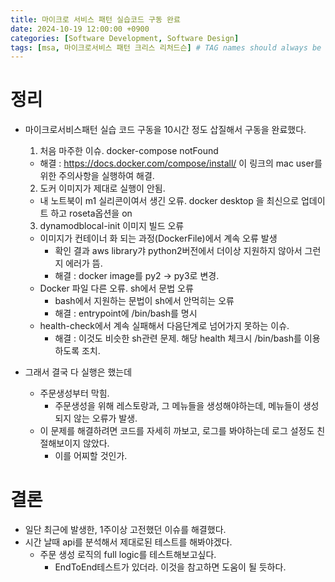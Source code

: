 ```yaml
---
title: 마이크로 서비스 패턴 실습코드 구동 완료
date: 2024-10-19 12:00:00 +0900
categories: [Software Development, Software Design]
tags: [msa, 마이크로서비스 패턴 크리스 리처드슨] # TAG names should always be lowercase
---
```


# 정리

- 마이크로서비스패턴 실습 코드 구동을 10시간 정도 삽질해서 구동을 완료했다.

  1. 처음 마주한 이슈. docker-compose notFound

  - 해결 : https://docs.docker.com/compose/install/ 이 링크의 mac user를 위한 주의사항을 실행하여 해결.

  2. 도커 이미지가 제대로 실행이 안됨.

  - 내 노트북이 m1 실리콘이여서 생긴 오류. docker desktop 을 최신으로 업데이트 하고 roseta옵션을 on

  3. dynamodblocal-init 이미지 빌드 오류

  - 이미지가 컨테이너 화 되는 과정(DockerFile)에서 계속 오류 발생
    - 확인 결과 aws library갸 python2버전에서 더이상 지원하지 않아서 그런지 에러가 뜸.
    - 해결 : docker image를 py2 -> py3로 변경.
  - Docker 파일 다른 오류. sh에서 문법 오류
    - bash에서 지원하는 문법이 sh에서 안먹히는 오류
    - 해결 : entrypoint에 /bin/bash를 명시
  - health-check에서 계속 실패해서 다음단계로 넘어가지 못하는 이슈.
    - 해결 : 이것도 비슷한 sh관련 문제. 해당 health 체크시 /bin/bash를 이용하도록 조치.

- 그래서 결국 다 실행은 했는데
  - 주문생성부터 막힘.
    - 주문생성을 위해 레스토랑과, 그 메뉴들을 생성해야하는데, 메뉴들이 생성되지 않는 오류가 발생.
  - 이 문제를 해결하려면 코드를 자세히 까보고, 로그를 봐야하는데 로그 설정도 친절해보이지 않았다.
    - 이를 어찌할 것인가.

# 결론

- 일단 최근에 발생한, 1주이상 고전했던 이슈를 해결했다.
- 시간 날때 api를 분석해서 제대로된 테스트를 해봐야겠다.
  - 주문 생성 로직의 full logic를 테스트해보고싶다.
    - EndToEnd테스트가 있더라. 이것을 참고하면 도움이 될 듯하다.
